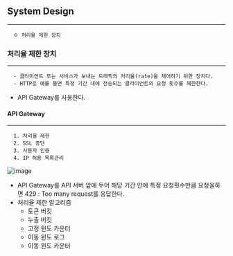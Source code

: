 ## System Design
---
```
  ㅇ 처리율 제한 장치
```

### 처리율 제한 장치
----
```
  - 클라이언트 또는 서비스가 보내는 트래픽의 처리율(rate)을 제어하기 위한 장치다.
  - HTTP로 예를 들면 특정 기간 내에 전송되는 클라이언트의 요청 횟수를 제한한다.
```
+ API Gateway를 사용한다.

#### API Gateway
---
```
  1. 처리율 제한
  2. SSL 종단
  3. 사용자 인증
  4. IP 허용 목록관리
```
![image](https://user-images.githubusercontent.com/76584547/130916803-006debea-6070-4826-abe9-0db6ae921890.png)

+ API Gateway를 API 서버 앞에 두어 해당 기간 안에 특정 요청횟수만큼 요청을하면 429 : Too many request를 응답한다.
+ 처리율 제한 알고리즘
  + 토큰 버킷
  + 누출 버킷
  + 고정 윈도 카운터
  + 이동 윈도 로그
  + 이동 윈도 카운터
